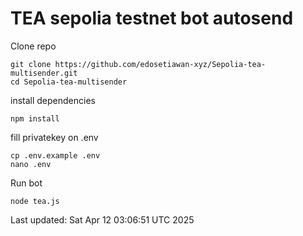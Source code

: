 ﻿# TEA sepolia testnet bot autosend

Clone repo
```shellscript
git clone https://github.com/edosetiawan-xyz/Sepolia-tea-multisender.git
cd Sepolia-tea-multisender
```

install dependencies
```shellscript
npm install
```

fill privatekey on .env
```shellscript
cp .env.example .env
nano .env
```

Run bot
```
node tea.js
```

Last updated: Sat Apr 12 03:06:51 UTC 2025
